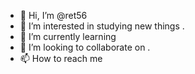 - 👋 Hi, I’m @ret56 
- 👀 I’m interested in studying new things .
- 🌱 I’m currently learning 
- 💞️ I’m looking to collaborate on .
- 📫 How to reach me 
  

<!---
ret56/ret56 is a ✨ special ✨ repository because its `README.md` (this file) appears on your GitHub profile.
You can click the Preview link to take a look at your changes.
--->
